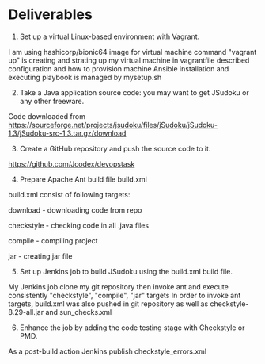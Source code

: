 # Deliverables

1. Set up a virtual Linux-based environment with Vagrant.
  
I am using hashicorp/bionic64 image for virtual machine
command "vagrant up" is creating and strating up my virtual machine
in vagrantfile described configuration and how to provision machine
Ansible installation and executing playbook is managed by mysetup.sh 

2. Take a Java application source code: you may want to get JSudoku or any other freeware.

Code downloaded from https://sourceforge.net/projects/jsudoku/files/jSudoku/jSudoku-1.3/jSudoku-src-1.3.tar.gz/download
  
3. Create a GitHub repository and push the source code to it.

https://github.com/Jcodex/devopstask
  
4. Prepare Apache Ant build file build.xml

build.xml consist of following targets:

  download - downloading code from repo
  
  checkstyle - checking code in all .java files
  
  compile - compiling project
  
  jar - creating jar file

5. Set up Jenkins job to build JSudoku using the build.xml build file.

My Jenkins job clone my git repository then invoke ant and execute consistently "checkstyle", "compile", "jar" targets
In order to invoke ant targets, build.xml was also pushed in git repository as well as checkstyle-8.29-all.jar and sun_checks.xml
  
6. Enhance the job by adding the code testing stage with Checkstyle or PMD.

As a post-build action Jenkins publish checkstyle_errors.xml
